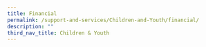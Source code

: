 ```yaml
---
title: Financial
permalink: /support-and-services/Children-and-Youth/financial/
description: ""
third_nav_title: Children & Youth
---
```


